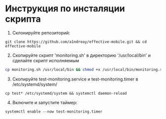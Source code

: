 # Инструкция по инсталяции скрипта

1. Склонируйте репозиторий:
```
git clone https://github.com/a1ndreay/effective-mobile.git && cd effective-mobile
```
2. Скопируйте скрипт 'monitoring.sh' в директорию '/usr/local/bin' и сделайте скрипт исполняемым
```bash
cp monitoring.sh /usr/local/bin && chmod +x /usr/local/bin/monitoring.sh
```
3. Скопируйте test-monitoring.service и test-monitoring.timer в /etc/systemd/system/
```
cp test* /etc/systemd/system && systemctl daemon-reload
```
4. Включите и запустите таймер:
```
systemctl enable --now test-monitoring.timer
```
